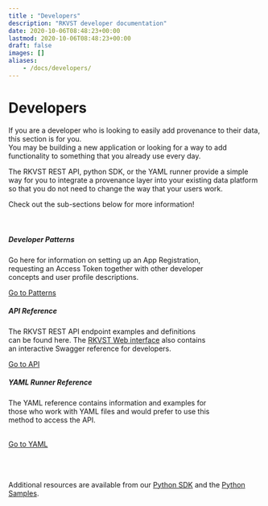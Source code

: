 ```yaml
---
title : "Developers"
description: "RKVST developer documentation"
date: 2020-10-06T08:48:23+00:00
lastmod: 2020-10-06T08:48:23+00:00
draft: false
images: []
aliases:
    - /docs/developers/
---
```

<div class= "row justify-content-center">
    <div class="col-md-12 col-lg-10 col-xl-10">
    <h1>Developers</h1>
    <p>If you are a developer who is looking to easily add provenance to their data, this section is for you. <br>
    You may be building a new application or looking for a way to add functionality to something that you already use every day.</p>
    <p>The RKVST REST API, python SDK, or the YAML runner provide a simple way for you to integrate a provenance layer into your existing data platform so that you do not need to change the way that your users work.</p>
    <p> Check out the sub-sections below for more information!</p>
    </div>
</div>

<section class="section section-sm" style="padding-top: 20px; padding-bottom: 50px;">
  <div class="container">
    <div class="row justify-content-center text-center">
      <div class="col-xs-9 col-sm-11 col-lg-4">
        <div class="card" style="max-width: 25rem;">
          <div class="card-body">
            <h5 class="card-title">Developer Patterns</h5>
             <p class="card-text">Go here for information on setting up an App Registration, requesting an Access Token together with other developer concepts and user profile descriptions.</p>
             <a href="/developers/developer-patterns/getting-access-tokens-using-app-registrations" class="btn btn-primary">Go to Patterns</a>
          </div>
        </div>
      </div>
      <div class="col-xs-9 col-sm-11 col-lg-4">
      	<div class="card" style="max-width: 25rem;">
          <div class="card-body">
            <h5 class="card-title">API Reference</h5>
            <p class="card-text">The RKVST REST API endpoint examples and definitions can be found here. The <a href="https://app.rkvst.io" target="_blank">RKVST Web interface</a> also contains an interactive Swagger reference for developers.</p>
            <a href="/developers/api-reference/app-registrations-api" class="btn btn-primary">Go to API</a>
          </div>
      	</div>
      </div>      
      <div class=" col-xs-9 col-sm-11 col-lg-4">
        <div class="card" style="max-width: 25rem;">
          <div class="card-body">
            <h5 class="card-title">YAML Runner Reference</h5>
            <p class="card-text">The YAML reference contains information and examples for those who work with YAML files and would prefer to use this method to access the API.</p><br>
            <a href="/developers/yaml-reference/story-runner-components" class="btn btn-primary">Go to YAML</a>
          </div>
        </div>
      </div>      
    </div>
  </div>
</section>

<div class= "row justify-content-center">
    <div class="col-md-12 col-lg-10 col-xl-10">
        <p>Additional resources are available from our <a href="https://pypi.org/project/rkvst-archivist/" target="_blank">Python SDK</a> and the <a href="https://github.com/rkvst/rkvst-samples" target="_blank">Python Samples</a>.</p>
    </div>
</div>
